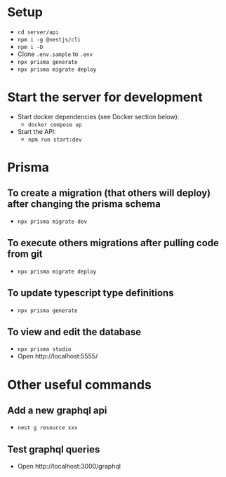 # Setup

- `cd server/api`
- `npm i -g @nestjs/cli`
- `npm i -D`
- Clone `.env.sample` to `.env`
- `npx prisma generate`
- `npx prisma migrate deploy`

# Start the server for development

- Start docker dependencies (see Docker section below):
  - `docker compose up`
- Start the API:
  - `npm run start:dev`

# Prisma

## To create a migration (that others will deploy) after changing the prisma schema

- `npx prisma migrate dev`

## To execute others migrations after pulling code from git

- `npx prisma migrate deploy`

## To update typescript type definitions

- `npx prisma generate`

## To view and edit the database

- `npx prisma studio`
- Open http://localhost:5555/
# Other useful commands

## Add a new graphql api

- `nest g resource xxx`

## Test graphql queries

- Open http://localhost:3000/graphql